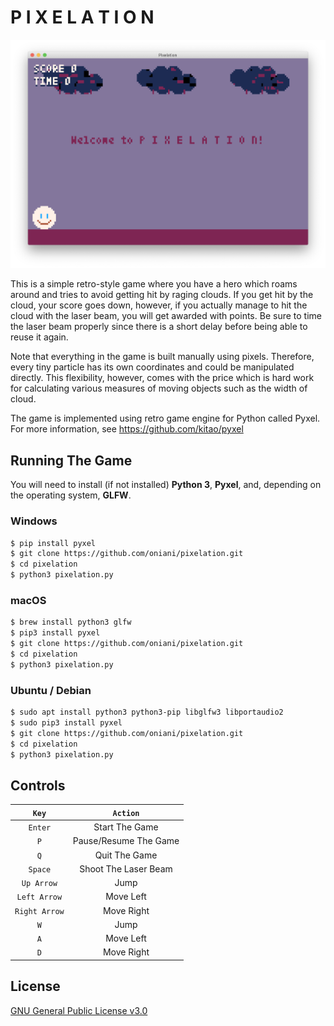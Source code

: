# P I X E L A T I O N

![Pixelation](images/pixelation.png)

This is a simple retro-style game where you have a hero which roams around
and tries to avoid getting hit by raging clouds. If you get hit by the cloud,
your score goes down, however, if you actually manage to hit the cloud
with the laser beam, you will get awarded with points. Be sure to time the laser
beam properly since there is a short delay before being able to reuse it again.

Note that everything in the game is built manually using pixels. Therefore,
every tiny particle has its own coordinates and could be manipulated directly.
This flexibility, however, comes with the price which is hard work for calculating
various measures of moving objects such as the width of cloud.

The game is implemented using retro game engine for Python called Pyxel.
For more information, see https://github.com/kitao/pyxel

## Running The Game
You will need to install (if not installed) **Python 3**, **Pyxel**, and, depending on the operating system, **GLFW**.

### Windows
```sh
$ pip install pyxel
$ git clone https://github.com/oniani/pixelation.git
$ cd pixelation
$ python3 pixelation.py
```

### macOS
```sh
$ brew install python3 glfw
$ pip3 install pyxel
$ git clone https://github.com/oniani/pixelation.git
$ cd pixelation
$ python3 pixelation.py
```

### Ubuntu / Debian
```sh
$ sudo apt install python3 python3-pip libglfw3 libportaudio2
$ sudo pip3 install pyxel
$ git clone https://github.com/oniani/pixelation.git
$ cd pixelation
$ python3 pixelation.py
```

## Controls
`Key`         | `Action`
:------------:|:------------:
`Enter`       | Start The Game
`P`           | Pause/Resume The Game
`Q`           | Quit The Game
`Space`       | Shoot The Laser Beam
`Up Arrow`    | Jump
`Left Arrow`  | Move Left
`Right Arrow` | Move Right
`W`           | Jump
`A`           | Move Left
`D`           | Move Right

## License
[GNU General Public License v3.0](LICENSE)
